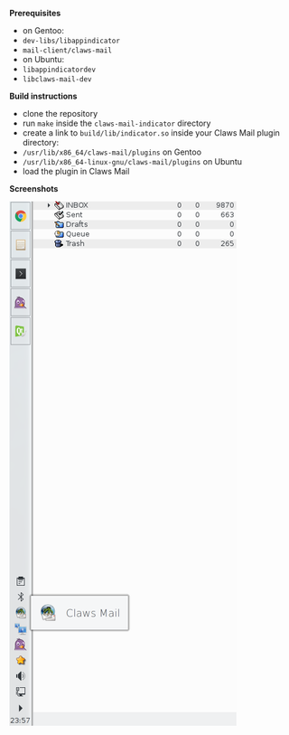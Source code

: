 **Prerequisites**
* on Gentoo:
 * `dev-libs/libappindicator`
 * `mail-client/claws-mail`
* on Ubuntu:
 * `libappindicatordev`
 * `libclaws-mail-dev`

**Build instructions**
* clone the repository
* run `make` inside the `claws-mail-indicator` directory
* create a link to `build/lib/indicator.so` inside your Claws Mail plugin directory:
 * `/usr/lib/x86_64/claws-mail/plugins` on Gentoo
 * `/usr/lib/x86_64-linux-gnu/claws-mail/plugins` on Ubuntu
* load the plugin in Claws Mail

**Screenshots**

![plasma-light](screenshots/plasma-light.png "Plasma Light")
